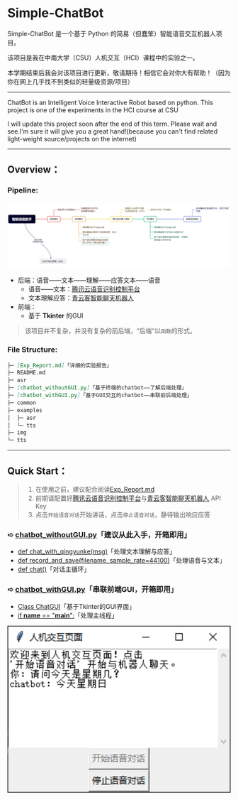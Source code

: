 # Simple-ChatBot

Simple-ChatBot 是一个基于 Python 的简易（但蠢笨）智能语音交互机器人项目。

该项目是我在中南大学（CSU）人机交互（HCI）课程中的实验之一。

本学期结束后我会对该项目进行更新，敬请期待！相信它会对你大有帮助！（因为你在网上几乎找不到类似的轻量级资源/项目）

---

ChatBot is an Intelligent Voice Interactive Robot based on python. 
This project is one of the experiments in the HCI course at CSU

I will update this project soon after the end of this term. Please wait and see.l'm sure it will give you a great hand!(because you can't find related light-weight source/projects on the internet)

---

## Overview：

### Pipeline:

![image-20241106220644365](img/image-20241106220644365.png)

* 后端：语音——文本——理解——应答文本——语音
  * 语音——文本：[腾讯云语音识别控制平台](https://cloud.tencent.com/product/asr)
  * 文本理解应答：[青云客智能聊天机器人](http://api.qingyunke.com/)
* 前端：
  * 基于 **Tkinter** 的GUI

> 该项目并不复杂，并没有复杂的前后端，“后端“以``函数``的形式。

### File Structure:

```markdown
├─ [Exp_Report.md]「详细的实验报告」
├─ README.md
├─ asr
├─ [chatbot_withoutGUI.py]「基于终端的chatbot——了解后端处理」
├─ [chatbot_withGUI.py]「基于GUI交互的chatbot——串联前后端处理」
├─ common
├─ examples
│  ├─ asr
│  └─ tts
├─ img
└─ tts
```

---

## Quick Start：

> 1. 在使用之前，建议配合阅读[Exp_Report.md](https://github.com/Gnonymous/Simple-ChatBot/blob/main/Exp_Report.md)
> 2. 前期请配置好[腾讯云语音识别控制平台](https://cloud.tencent.com/product/asr)与[青云客智能聊天机器人](http://api.qingyunke.com/) API Key
> 3. 点击`开始语音对话`开始讲话，点击`停止语音对话`，静待输出响应应答

###  ➪ [chatbot_withoutGUI.py](https://github.com/Gnonymous/Simple-ChatBot/blob/main/chatbot_withoutGUI.py)「建议从此入手，开箱即用」

* [def chat_with_qingyunke(msg)](https://github.com/Gnonymous/Simple-ChatBot/blob/main/chatbot_withoutGUI.py#L10)「处理文本理解与应答」
* [def record_and_save(filename, sample_rate=44100)](https://github.com/Gnonymous/Simple-ChatBot/blob/main/chatbot_withoutGUI.py#L35)「处理语音与文本」
* [def chat()](https://github.com/Gnonymous/Simple-ChatBot/blob/main/chatbot_withoutGUI.py#L84)「对话主循环」

###  ➪  [chatbot_withGUI.py](https://github.com/Gnonymous/Simple-ChatBot/blob/main/chatbot_withGUI.py)「串联前端GUI，开箱即用」

* [Class ChatGUI](https://github.com/Gnonymous/Simple-ChatBot/blob/main/chatbot_withGUI.py#L14)「基于Tkinter的GUI界面」
* [if __name__ == "__main__":](https://github.com/Gnonymous/Simple-ChatBot/blob/main/chatbot_withGUI.py#L133)「处理主线程」

<img src="img/image-20241106220858199.png" alt="image-20241106220858199"  />
